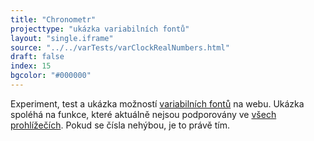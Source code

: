 ```yaml
---
title: "Chronometr"
projecttype: "ukázka variabilních fontů"
layout: "single.iframe"
source: "../../varTests/varClockRealNumbers.html"
draft: false
index: 15
bgcolor: "#000000"
---
```



Experiment, test a ukázka možností [variabilních fontů](https://medium.com/variable-fonts/https-medium-com-tiro-introducing-opentype-variable-fonts-12ba6cd2369) na webu. Ukázka spoléhá na funkce, které aktuálně nejsou podporovány ve [všech prohlížečích](https://caniuse.com/#feat=variable-fonts). Pokud se čísla nehýbou, je to právě tím.